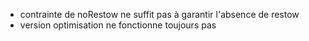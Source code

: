 - contrainte de noRestow ne suffit pas à garantir l'absence de restow
- version optimisation ne fonctionne toujours pas
